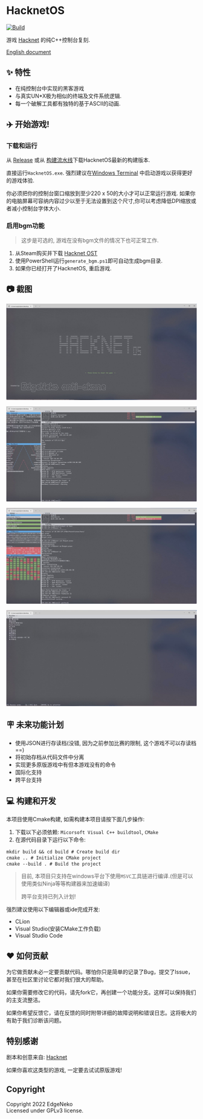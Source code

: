 # HacknetOS

[![Build](https://github.com/hv0905/HacknetOS/actions/workflows/Build.yml/badge.svg)](https://github.com/hv0905/HacknetOS/actions/workflows/Build.yml)

游戏 [Hacknet](https://hacknet-os.com) 的纯C++控制台复刻.

[English document](index.md)

## ✨ 特性

- 在纯控制台中实现的黑客游戏
- 与真实UN*X极为相似的终端及文件系统逻辑.
- 每一个破解工具都有独特的基于ASCII的动画.

## ✈️ 开始游戏!

### 下载和运行

从 [Release](https://github.com/hv0905/HacknetOS/releases)
或从 [构建流水线](https://github.com/hv0905/HacknetOS/actions/workflows/Build.yml)下载HacknetOS最新的构建版本.

直接运行`HacknetOS.exe`.
强烈建议在[Windows Terminal](https://apps.microsoft.com/store/detail/windows-terminal/9N0DX20HK701?hl=en-us&gl=US)
中启动游戏以获得更好的游戏体验.

你必须把你的控制台窗口缩放到至少220 x 50的大小才可以正常运行游戏. 如果你的电脑屏幕可容纳内容过少以至于无法设置到这个尺寸,你可以考虑降低DPI缩放或者减小控制台字体大小.

### 启用bgm功能

> 这步是可选的, 游戏在没有bgm文件的情况下也可正常工作.

1. 从Steam购买并下载 [Hacknet OST](https://store.steampowered.com/app/408710/Hacknet_Official_Soundtrack/)
2. 使用PowerShell运行`generate_bgm.ps1`即可自动生成bgm目录.
3. 如果你已经打开了HacknetOS, 重启游戏.

## 📷 截图

![title](web/screenshots/title.jpg)

![tutorial](web/screenshots/tutorial.jpg)

![crack](web/screenshots/crack.jpg)

![mailbox](web/screenshots/mailbox.jpg)

## 🪧 未来功能计划

- 使用JSON进行存读档(没错, 因为之前参加比赛的限制, 这个游戏不可以存读档==)
- 将初始存档从代码文件中分离
- 实现更多原版游戏中有但本游戏没有的命令
- 国际化支持
- 跨平台支持

## 💻 构建和开发

本项目使用Cmake构建, 如需构建本项目请按下面几步操作:

1. 下载以下必须依赖: `Micorsoft Visual C++ buildtool`, `CMake`
2. 在源代码目录下运行以下命令:

```shell
mkdir build && cd build # Create build dir
cmake .. # Initialize CMake project
cmake --build . # Build the project
```

> 目前, 本项目只支持在windows平台下使用`MSVC`工具链进行编译.(但是可以使用类似Ninja等等构建器来加速编译)
>
> 跨平台支持已列入计划!
>

强烈建议使用以下编辑器或ide完成开发:

- CLion
- Visual Studio(安装CMake工作负载)
- Visual Studio Code

## ❤ 如何贡献

为它做贡献未必一定要贡献代码。哪怕你只是简单的记录了Bug，提交了Issue，甚至在社区里讨论它都对我们很大的帮助。

如果你需要修改它的代码，请先fork它，再创建一个功能分支。这样可以保持我们的主支流整洁。

如果你希望反馈它，请在反馈的同时附带详细的故障说明和错误日志。这将极大的有助于我们诊断该问题。

## 特别感谢

剧本和创意来自: [Hacknet](https://hacknet-os.com)

如果你喜欢这类型的游戏, 一定要去试试原版游戏!

## Copyright

Copyright 2022 EdgeNeko  
Licensed under GPLv3 license.